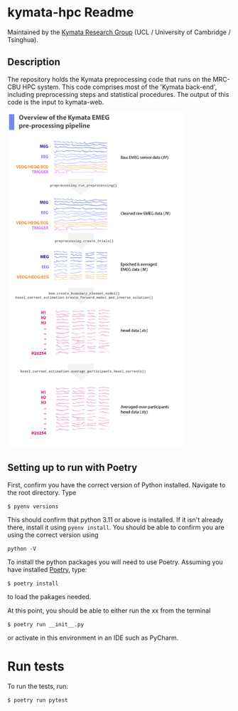 # kymata-hpc Readme

Maintained by the [Kymata Research Group](https://kymata.org) (UCL / University of Cambridge / Tsinghua).

## Description

The repository holds the Kymata preprocessing code that runs on the MRC-CBU HPC system. This code comprises most of the 'Kymata back-end', including preprocessing steps and statistical procedures. The output of this code is the input to kymata-web.

<img src="assets/overview_graphic.png" width="400" height="754">

## Setting up to run with Poetry

First, confirm you have the correct version of Python installed. Navigate to the root directory. Type
```
$ pyenv versions
```
This should confirm that python 3.11 or above is installed. If it isn't already there,
install it using `pyenv install`. You should be able to confirm
you are using the correct version using 

```
python -V
```
To install the python packages you will need to use Poetry. Assuming you have installed [Poetry](https://python-poetry.org/docs/#installing-with-the-official-installer), 
type:
```
$ poetry install
```
to load the pakages needed.

At this point, you should be able to either run the xx from the terminal
```
$ poetry run __init__.py
```
or activate in this environment in an IDE such as PyCharm.

# Run tests

To run the tests, run:
```
$ poetry run pytest
```
